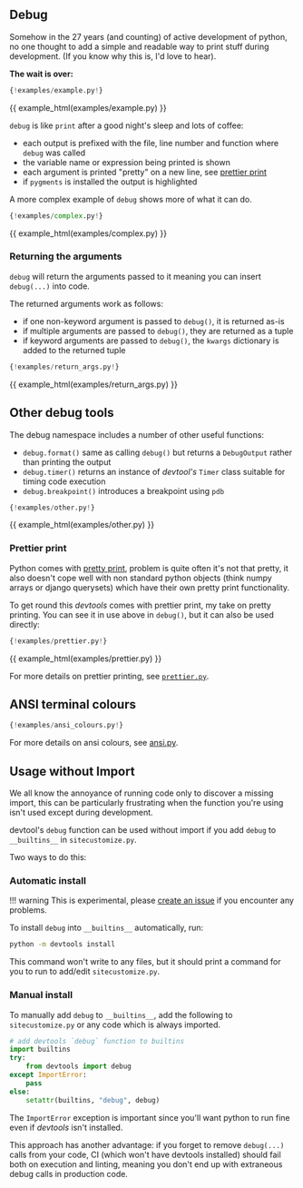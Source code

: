 ## Debug

Somehow in the 27 years (and counting) of active development of python, no one thought to add a simple
and readable way to print stuff during development. (If you know why this is, I'd love to hear).

**The wait is over:**

```py
{!examples/example.py!}
```

{{ example_html(examples/example.py) }}

`debug` is like `print` after a good night's sleep and lots of coffee:

* each output is prefixed with the file, line number and function where `debug` was called
* the variable name or expression being printed is shown
* each argument is printed "pretty" on a new line, see [prettier print](#prettier-print)
* if `pygments` is installed the output is highlighted

A more complex example of `debug` shows more of what it can do.

```py
{!examples/complex.py!}
```

{{ example_html(examples/complex.py) }}

### Returning the arguments

`debug` will return the arguments passed to it meaning you can insert `debug(...)` into code.

The returned arguments work as follows:

* if one non-keyword argument is passed to `debug()`, it is returned as-is
* if multiple arguments are passed to `debug()`, they are returned as a tuple
* if keyword arguments are passed to `debug()`, the `kwargs` dictionary is added to the returned tuple

```py
{!examples/return_args.py!}
```

{{ example_html(examples/return_args.py) }}

## Other debug tools

The debug namespace includes a number of other useful functions:

* `debug.format()` same as calling `debug()` but returns a `DebugOutput` rather than printing the output
* `debug.timer()` returns an instance of *devtool's* `Timer` class suitable for timing code execution
* `debug.breakpoint()` introduces a breakpoint using `pdb`

```py
{!examples/other.py!}
```

{{ example_html(examples/other.py) }}

### Prettier print

Python comes with [pretty print](https://docs.python.org/3/library/pprint.html), problem is quite often
it's not that pretty, it also doesn't cope well with non standard python objects (think numpy arrays or
django querysets) which have their own pretty print functionality.

To get round this *devtools* comes with prettier print, my take on pretty printing. You can see it in use above
in `debug()`, but it can also be used directly:

```py
{!examples/prettier.py!}
```

{{ example_html(examples/prettier.py) }}

For more details on prettier printing, see
[`prettier.py`](https://github.com/samuelcolvin/python-devtools/blob/main/devtools/prettier.py).

## ANSI terminal colours

```py
{!examples/ansi_colours.py!}
```

For more details on ansi colours, see
[ansi.py](https://github.com/samuelcolvin/python-devtools/blob/main/devtools/ansi.py).

## Usage without Import

We all know the annoyance of running code only to discover a missing import, this can be particularly
frustrating when the function you're using isn't used except during development.

devtool's `debug` function can be used without import if you add `debug` to `__builtins__`
in `sitecustomize.py`.

Two ways to do this:

### Automatic install

!!! warning
    This is experimental, please [create an issue](https://github.com/samuelcolvin/python-devtools/issues) 
    if you encounter any problems.

To install `debug` into `__builtins__` automatically, run:

```bash
python -m devtools install
```

This command won't write to any files, but it should print a command for you to run to add/edit `sitecustomize.py`.

### Manual install

To manually add `debug` to `__builtins__`, add the following to `sitecustomize.py` or any code
which is always imported.

```py
# add devtools `debug` function to builtins
import builtins
try:
    from devtools import debug
except ImportError:
    pass
else:
    setattr(builtins, "debug", debug)
```

The `ImportError` exception is important since you'll want python to run fine even if *devtools* isn't installed.

This approach has another advantage: if you forget to remove `debug(...)` calls from your code, CI
(which won't have devtools installed) should fail both on execution and linting, meaning you don't end up with
extraneous debug calls in production code.
